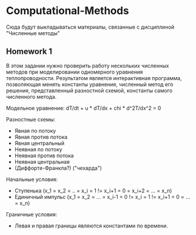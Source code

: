 # Computational-Methods

Сюда будут выкладываться материалы, связанные с дисциплиной "Численные методы"

## Homework 1

В этом задании нужно проверить работу нескольких численных методов при моделировании одномерного уравнения теплопроводности.
Результатом является интерактивная программа, позволяющая менять константы уравнения, численный метод его решения, представленный разностной схемой, константы самого численного метода.

Модельное уравнение: dT/dt + u * dT/dx + chi * d^2T/dx^2 = 0

Разностные схемы:
* Явная по потоку
* Явная против потока
* Явная центральный
* Неявная по потоку
* Неявная против потока
* Неявная центральная
* (Диффорте-Франкла?) ("чехарда")

Начальные условия:
* Ступенька (x_1 = x_2 = .. = x_i = 1 != x_i+1 = 0 = x_i+2 = ... = x_n)
* Единичный импульс (x_1 = x_2 = ... = x_i-1 = 0 != x_i = 1 != x_i+1 = 0 = ... = x_n)

Граничные условия:
* Левая и правая границы являются константами по времени.

